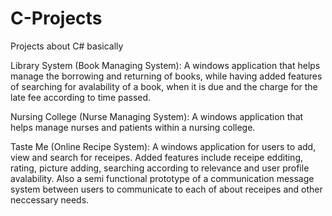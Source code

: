 # C-Projects
Projects about C# basically 

Library System (Book Managing System):
  A windows application that helps manage the borrowing and returning of books, while having added features of searching for avalability of
  a book, when it is due and the charge for the late fee according to time passed.
 
Nursing College (Nurse Managing System):
  A windows application that helps manage nurses and patients within a nursing college.
  
Taste Me (Online Recipe System):
  A windows application for users to add, view and search for receipes. Added features include receipe edditing, rating, picture adding,
  searching according to relevance  and user profile avalability. Also a semi functional prototype of a communication message system
  between users to communicate to each of about receipes and other neccessary needs. 
